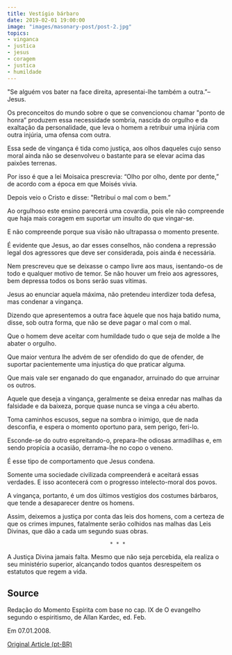 ```yaml
---
title: Vestígio bárbaro
date: 2019-02-01 19:00:00
image: "images/masonary-post/post-2.jpg"
topics: 
- vinganca
- justica
- jesus
- coragem
- justica
- humildade
---
```


"Se alguém vos bater na face direita, apresentai-lhe também a outra.”–Jesus.

Os preconceitos do mundo sobre o que se convencionou chamar "ponto de honra”
produzem essa necessidade sombria, nascida do orgulho e da exaltação da
personalidade, que leva o homem a retribuir uma injúria com outra injúria, uma
ofensa com outra.

Essa sede de vingança é tida como justiça, aos olhos daqueles cujo senso moral
ainda não se desenvolveu o bastante para se elevar acima das paixões terrenas.

Por isso é que a lei Moisaica prescrevia: “Olho por olho, dente por dente,” de
acordo com a época em que Moisés vivia.

Depois veio o Cristo e disse: "Retribuí o mal com o bem.”

Ao orgulhoso este ensino parecerá uma covardia, pois ele não compreende que
haja mais coragem em suportar um insulto do que vingar-se.

E não compreende porque sua visão não ultrapassa o momento presente.

É evidente que Jesus, ao dar esses conselhos, não condena a repressão legal dos
agressores que deve ser considerada, pois ainda é necessária.

Nem prescreveu que se deixasse o campo livre aos maus, isentando-os de todo e
qualquer motivo de temor. Se não houver um freio aos agressores, bem depressa
todos os bons serão suas vítimas.

Jesus ao enunciar aquela máxima, não pretendeu interdizer toda defesa, mas
condenar a vingança.

Dizendo que apresentemos a outra face àquele que nos haja batido numa, disse,
sob outra forma, que não se deve pagar o mal com o mal.

Que o homem deve aceitar com humildade tudo o que seja de molde a lhe abater o
orgulho.

Que maior ventura lhe advém de ser ofendido do que de ofender, de suportar
pacientemente uma injustiça do que praticar alguma.

Que mais vale ser enganado do que enganador, arruinado do que arruinar os
outros.

Aquele que deseja a vingança, geralmente se deixa enredar nas malhas da
falsidade e da baixeza, porque quase nunca se vinga a céu aberto.

Toma caminhos escusos, segue na sombra o inimigo, que de nada desconfia, e
espera o momento oportuno para, sem perigo, feri-lo.

Esconde-se do outro espreitando-o, prepara-lhe odiosas armadilhas e, em sendo
propícia a ocasião, derrama-lhe no copo o veneno.

É esse tipo de comportamento que Jesus condena.

Somente uma sociedade civilizada compreenderá e aceitará essas verdades. E isso
acontecerá com o progresso intelecto-moral dos povos.

A vingança, portanto, é um dos últimos vestígios dos costumes bárbaros, que
tende a desaparecer dentre os homens.

Assim, deixemos a justiça por conta das leis dos homens, com a certeza de que
os crimes impunes, fatalmente serão colhidos nas malhas das Leis Divinas, que
dão a cada um segundo suas obras.

                                     * * *

A Justiça Divina jamais falta. Mesmo que não seja percebida, ela realiza o seu
ministério superior, alcançando todos quantos desrespeitem os estatutos que
regem a vida.

## Source
Redação do Momento Espírita com base no cap. IX de O evangelho segundo o
espiritismo, de Allan Kardec, ed. Feb.

Em 07.01.2008.


[Original Article (pt-BR)](http://momento.com.br/pt/ler_texto.php?id=1722)
